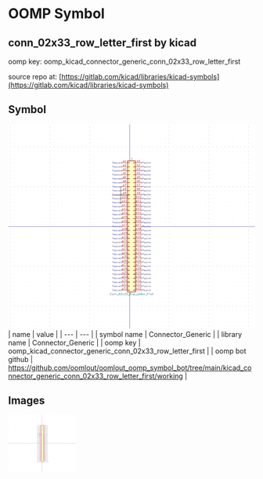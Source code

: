 # OOMP Symbol  
## conn_02x33_row_letter_first  by kicad  
  
oomp key: oomp_kicad_connector_generic_conn_02x33_row_letter_first  
  
source repo at: [https://gitlab.com/kicad/libraries/kicad-symbols](https://gitlab.com/kicad/libraries/kicad-symbols)  
## Symbol  
  
[![working.png](working_600.png)](working.png)  
| name | value | 
| --- | --- | 
| symbol name | Connector_Generic | 
| library name | Connector_Generic | 
| oomp key | oomp_kicad_connector_generic_conn_02x33_row_letter_first | 
| oomp bot github | https://github.com/oomlout/oomlout_oomp_symbol_bot/tree/main/kicad_connector_generic_conn_02x33_row_letter_first/working | 
## Images  
  
[![working.png](working_140.png)](working.png)  
